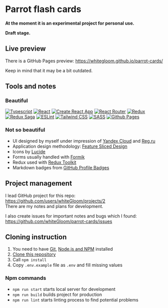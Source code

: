 # Parrot flash cards

**At the moment it is an experimental project for personal use.**

**Draft stage.**

## Live preview

There is a GitHub Pages preview: https://whitegloom.github.io/parrot-cards/

Keep in mind that it may be a bit outdated.

## Tools and notes

### Beautiful

[![Typescript](https://img.shields.io/badge/TypeScript-3178C6.svg?style=for-the-badge&logo=TypeScript&logoColor=white)](https://www.typescriptlang.org/)
[![React](https://img.shields.io/badge/React-61DAFB.svg?style=for-the-badge&logo=React&logoColor=black)](https://react.dev/)
[![Create React App](https://img.shields.io/badge/Create%20React%20App-09D3AC.svg?style=for-the-badge&logo=Create-React-App&logoColor=white)](https://create-react-app.dev/)
[![React Router](https://img.shields.io/badge/React%20Router-CA4245.svg?style=for-the-badge&logo=React-Router&logoColor=white)](https://reactrouter.com)
[![Redux](https://img.shields.io/badge/Redux-764ABC.svg?style=for-the-badge&logo=Redux&logoColor=white)](https://redux.js.org/)
[![Redux Saga](https://img.shields.io/badge/ReduxSaga-999999.svg?style=for-the-badge&logo=Redux-Saga&logoColor=white)](https://redux-saga.js.org)
[![ESLint](https://img.shields.io/badge/ESLint-4B32C3.svg?style=for-the-badge&logo=ESLint&logoColor=white)](https://eslint.org/)
[![Tailwind CSS](https://img.shields.io/badge/Tailwind%20CSS-06B6D4.svg?style=for-the-badge&logo=Tailwind-CSS&logoColor=white)](https://tailwindcss.com)
[![SASS](https://img.shields.io/badge/Sass-CC6699.svg?style=for-the-badge&logo=Sass&logoColor=white)](https://sass-lang.com/)
[![Github Pages](https://img.shields.io/badge/GitHub%20Pages-222222.svg?style=for-the-badge&logo=GitHub-Pages&logoColor=white)](https://docs.github.com/ru/pages)

### Not so beautiful

* UI designed by myself under impression of [Yandex Cloud](https://cloud.yandex.ru/en/) and [Reg.ru](https://www.reg.ru/)
* Application design methodology: [Feature Sliced Design](https://feature-sliced.design)
* Icons by [Lucide](https://lucide.dev/)
* Forms usually handled with [Formik](https://formik.org/)
* Redux used with [Redux Toolkit](https://redux-toolkit.js.org/)
* Markdown badges from [GitHub Profile Badges](https://home.aveek.io/GitHub-Profile-Badges/)

## Project management

I lead GitHub project for this repo: https://github.com/users/whiteGloom/projects/2 \
There are my notes and plans for development.

I also create issues for important notes and bugs which I found:\
https://github.com/whiteGloom/parrot-cards/issues

## Cloning instruction

1. You need to have [Git](https://git-scm.com/), [Node.js and NPM](https://nodejs.org/en) installed
2. [Clone this repository](https://docs.github.com/ru/repositories/creating-and-managing-repositories/cloning-a-repository)
3. Call `npm install`
4. Copy `.env.example` file as `.env` and fill missing values

### Npm commands

* `npm run start` starts local server for development
* `npm run build` builds project for production
* `npm run lint` starts linting process to find potential problems
